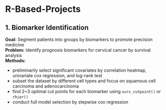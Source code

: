# R-Based-Projects

## 1. Biomarker Identification
**Goal:** Segment patients into groups by biomarkers to promote precision medicine <br/>
**Problem:** Identify prognosis biomarkers for cervical cancer by survival analysis <br/>
**Methods:** <br/>
* preliminarily select significant covariates by correlation heatmap, univariate cox regression, and log-rank test
* subset the dataset by different cell types and focus on squamous cell carcinoma and adenocarcinoma
* find 2~3 optimal cut points for each biomarker using `surv_cutpoint()` or `rhier()`
* conduct full model selection by stepwise cox regression


